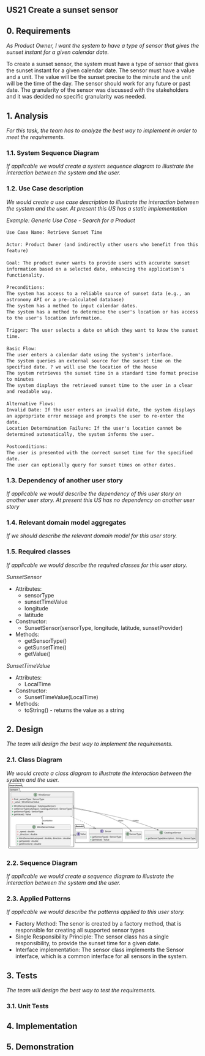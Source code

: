 ## US21 Create a sunset sensor

## 0. Requirements
_As Product Owner, I want the system to have a type of sensor that gives the sunset instant for a given calendar date._

To create a sunset sensor, the system must have a type of sensor that gives the sunset instant for a given calendar date. The sensor must have a value and a unit. The value will be the sunset precise to the minute and the unit will be the time of the day.
The sensor should work for any future or past date. The granularity of the sensor was discussed with the stakeholders and it was decided no specific granularity was needed.

## 1. Analysis
_For this task, the team has to analyze the best way to implement in order to meet the requirements._

### 1.1. System Sequence Diagram
_If applicable we would create a system sequence diagram to illustrate the interaction between the system and the user._

### 1.2. Use Case description
_We would create a use case description to illustrate the interaction between the system and the user._
_At present this US has a static implementation_

_Example: Generic Use Case - Search for a Product_

    Use Case Name: Retrieve Sunset Time

    Actor: Product Owner (and indirectly other users who benefit from this feature)

    Goal: The product owner wants to provide users with accurate sunset information based on a selected date, enhancing the application's functionality.

    Preconditions:
    The system has access to a reliable source of sunset data (e.g., an astronomy API or a pre-calculated database)
    The system has a method to input calendar dates.
    The system has a method to determine the user's location or has access to the user's location information.

    Trigger: The user selects a date on which they want to know the sunset time.

    Basic Flow:
    The user enters a calendar date using the system's interface.
    The system queries an external source for the sunset time on the specified date. ? we will use the location of the house
    The system retrieves the sunset time in a standard time format precise to minutes
    The system displays the retrieved sunset time to the user in a clear and readable way.

    Alternative Flows:
    Invalid Date: If the user enters an invalid date, the system displays an appropriate error message and prompts the user to re-enter the date.
    Location Determination Failure: If the user's location cannot be determined automatically, the system informs the user.

    Postconditions:
    The user is presented with the correct sunset time for the specified date.
    The user can optionally query for sunset times on other dates.

### 1.3. Dependency of another user story
_If applicable we would describe the dependency of this user story on another user story._
_At present this US has no dependency on another user story_

### 1.4. Relevant domain model aggregates
_If we should describe the relevant domain model for this user story._

### 1.5. Required classes
_If applicable we would describe the required classes for this user story._

_SunsetSensor_
- Attributes:
  - sensorType
  - sunsetTimeValue
  - longitude
  - latitude
- Constructor:
  - SunsetSensor(sensorType, longitude, latitude, sunsetProvider)
- Methods:
  - getSensorType()
  - getSunsetTime()
  - getValue()

_SunsetTimeValue_
- Attributes:
  - LocalTime
- Constructor:
  - SunsetTimeValue(LocalTime)
- Methods:
  - toString() - returns the value as a string


## 2. Design
_The team will design the best way to implement the requirements._
### 2.1. Class Diagram
_We would create a class diagram to illustrate the interaction between the system and the user._
![US21 Class Diagram](../../../../userStories/us21/artifacts/us21_CD_v1.svg)

### 2.2. Sequence Diagram
_If applicable we would create a sequence diagram to illustrate the interaction between the system and the user._

### 2.3. Applied Patterns
_If applicable we would describe the patterns applied to this user story._
- Factory Method: The senor is created by a factory method, that is responsible for creating all supported sensor types
- Single Responsibility Principle: The sensor class has a single responsibility, to provide the sunset time for a given date.
- Interface implementation: The sensor class implements the Sensor interface, which is a common interface for all sensors in the system.

## 3. Tests
_The team will design the best way to test the requirements._
### 3.1. Unit Tests

## 4. Implementation

## 5. Demonstration
